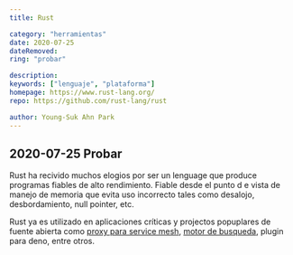 ```yaml
---
title: Rust

category: "herramientas"
date: 2020-07-25
dateRemoved:
ring: "probar"

description:
keywords: ["lenguaje", "plataforma"]
homepage: https://www.rust-lang.org/
repo: https://github.com/rust-lang/rust

author: Young-Suk Ahn Park
---
```


## 2020-07-25 Probar

Rust ha recivido muchos elogios por ser un lenguage que produce programas fiables de alto rendimiento.  Fiable desde el punto d e vista de manejo de memoria que evita uso incorrecto tales como desalojo, desbordamiento, null pointer, etc.

Rust ya es utilizado en aplicaciones críticas y projectos  popuplares de fuente abierta como [proxy para service mesh](https://github.com/linkerd/linkerd2-proxy), [motor de busqueda](https://www.meilisearch.com/), plugin para deno, entre otros.
